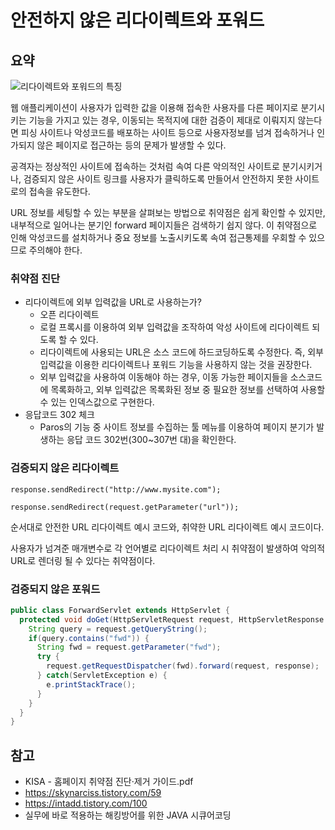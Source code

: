 # 안전하지 않은 리다이렉트와 포워드
## 요약
![리다이렉트와 포워드의 특징](https://i2sec.github.io/images/2017-03-30/2.png)

웹 애플리케이션이 사용자가 입력한 값을 이용해 접속한 사용자를 다른 페이지로 분기시키는 기능을 가지고 있는 경우, 이동되는 목적지에 대한 검증이 제대로 이뤄지지 않는다면 피싱 사이트나 악성코드를 배포하는 사이트 등으로 사용자정보를 넘겨 접속하거나 인가되지 않은 페이지로 접근하는 등의 문제가 발생할 수 있다.

공격자는 정상적인 사이트에 접속하는 것처럼 속여 다른 악의적인 사이트로 분기시키거나, 검증되지 않은 사이트 링크를 사용자가 클릭하도록 만들어서 안전하지 못한 사이트로의 접속을 유도한다.

URL 정보를 세팅할 수 있는 부분을 살펴보는 방법으로 취약점은 쉽게 확인할 수 있지만, 내부적으로 일어나는 분기인 forward 페이지들은 검색하기 쉽지 않다. 이 취약점으로 인해 악성코드를 설치하거나 중요 정보를 노출시키도록 속여 접근통제를 우회할 수 있으므로 주의해야 한다.

### 취약점 진단
- 리다이렉트에 외부 입력값을 URL로 사용하는가?
   - 오픈 리다이렉트
   - 로컬 프록시를 이용하여 외부 입력값을 조작하여 악성 사이트에 리다이렉트 되도록 할 수 있다.
   - 리다이렉트에 사용되는 URL은 소스 코드에 하드코딩하도록 수정한다. 즉, 외부 입력값을 이용한 리다이렉트나 포워드 기능을 사용하지 않는 것을 권장한다.
   - 외부 입력값을 사용하여 이동해야 하는 경우, 이동 가능한 페이지들을 소스코드에 목록화하고, 외부 입력값은 목록화된 정보 중 필요한 정보를 선택하여 사용할 수 있는 인덱스값으로 구현한다.
- 응답코드 302 체크
   - Paros의 기능 중 사이트 정보를 수집하는 툴 메뉴를 이용하여 페이지 분기가 발생하는 응답 코드 302번(300~307번 대)을 확인한다.

### 검증되지 않은 리다이렉트
`response.sendRedirect("http://www.mysite.com");`

`response.sendRedirect(request.getParameter("url"));`

순서대로 안전한 URL 리다이렉트 예시 코드와, 취약한 URL 리다이렉트 예시 코드이다.

사용자가 넘겨준 매개변수로 각 언어별로 리다이렉트 처리 시 취약점이 발생하여 악의적 URL로 렌더링 될 수 있다는 취약점이다.

### 검증되지 않은 포워드
```java
public class ForwardServlet extends HttpServlet {
  protected void doGet(HttpServletRequest request, HttpServletResponse response) throws ServletException, IOException {
    String query = request.getQueryString();
    if(query.contains("fwd")) {
      String fwd = request.getParameter("fwd");
      try {
        request.getRequestDispatcher(fwd).forward(request, response);
      } catch(ServletException e) {
        e.printStackTrace();
      }
    }
  }
}
```

## 참고
- KISA - 홈페이지 취약점 진단·제거 가이드.pdf
- <https://skynarciss.tistory.com/59>
- <https://intadd.tistory.com/100>
- 실무에 바로 적용하는 해킹방어를 위한 JAVA 시큐어코딩
